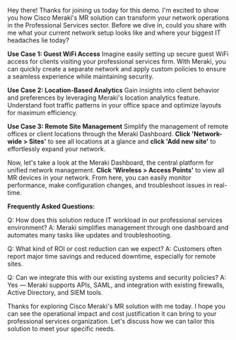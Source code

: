 Hey there! Thanks for joining us today for this demo. I'm excited to show you how Cisco Meraki's MR solution can transform your network operations in the Professional Services sector. Before we dive in, could you share with me what your current network setup looks like and where your biggest IT headaches lie today?

**Use Case 1: Guest WiFi Access**
Imagine easily setting up secure guest WiFi access for clients visiting your professional services firm. With Meraki, you can quickly create a separate network and apply custom policies to ensure a seamless experience while maintaining security.

**Use Case 2: Location-Based Analytics**
Gain insights into client behavior and preferences by leveraging Meraki's location analytics feature. Understand foot traffic patterns in your office space and optimize layouts for maximum efficiency.

**Use Case 3: Remote Site Management**
Simplify the management of remote offices or client locations through the Meraki Dashboard. **Click 'Network-wide > Sites'** to see all locations at a glance and **click 'Add new site'** to effortlessly expand your network.

Now, let's take a look at the Meraki Dashboard, the central platform for unified network management. **Click 'Wireless > Access Points'** to view all MR devices in your network. From here, you can easily monitor performance, make configuration changes, and troubleshoot issues in real-time.

**Frequently Asked Questions:**

Q: How does this solution reduce IT workload in our professional services environment?
A: Meraki simplifies management through one dashboard and automates many tasks like updates and troubleshooting.

Q: What kind of ROI or cost reduction can we expect?
A: Customers often report major time savings and reduced downtime, especially for remote sites.

Q: Can we integrate this with our existing systems and security policies?
A: Yes — Meraki supports APIs, SAML, and integration with existing firewalls, Active Directory, and SIEM tools.

Thanks for exploring Cisco Meraki's MR solution with me today. I hope you can see the operational impact and cost justification it can bring to your professional services organization. Let's discuss how we can tailor this solution to meet your specific needs.